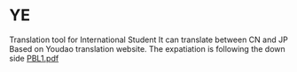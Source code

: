 # YE
Translation tool for International Student
It can translate between CN and JP
Based on Youdao translation website.
The expatiation is following the down side
[PBL1.pdf](https://github.com/BenjaminYep/YE/files/8530912/PBL1.pdf)
